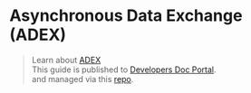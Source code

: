 # Asynchronous Data Exchange (ADEX)

> Learn about [ADEX](https://adex.gov.sg)<br>
> This guide is published to [Developers Doc Portal](https://docs.developer.tech.gov.sg/docs/adex-user-guide/).<br>
> and managed via this [repo](https://github.com/GovTechSG/adex-ug).<br>
